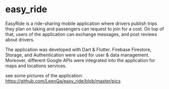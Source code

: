 # easy_ride
EasyRide is a ride-sharing mobile application
where drivers publish trips they plan on taking
and passengers can request to join for a cost.
On top of that, users of the application can
exchange messages, and post reviews about
drivers.

The application was developed
with Dart & Flutter. Firebase Firestore, Storage,
and Authentication were used for user & data
management. Moreover, different Google APIs
were integrated into the application for maps
and locations services.

see some pictures of the application: https://github.com/LeenQa/easy_ride/blob/master/pics
